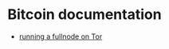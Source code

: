 # Bitcoin documentation
- [running a fullnode on Tor](https://github.com/gianlucamazza/bitcoindoc/blob/master/tor-fullnode.md)
